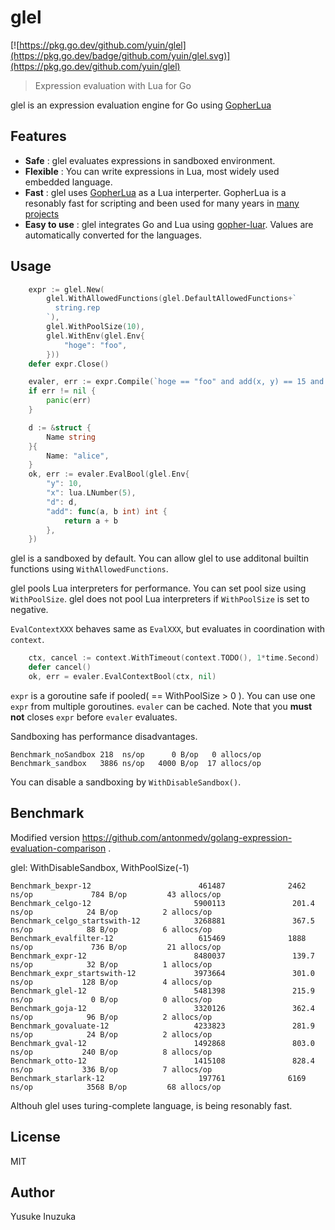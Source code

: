 glel
==========================================

[![https://pkg.go.dev/github.com/yuin/glel](https://pkg.go.dev/badge/github.com/yuin/glel.svg)](https://pkg.go.dev/github.com/yuin/glel)

> Expression evaluation with Lua for Go

glel is an expression evaluation engine for Go using [GopherLua](http://github.com/yuin/gopher-lua)

## Features

- **Safe** : glel evaluates expressions in sandboxed environment.
- **Flexible** : You can write expressions in Lua, most widely used embedded language. 
- **Fast** : glel uses [GopherLua](http://github.com/yuin/gopher-lua) as a Lua interperter. GopherLua is a resonably fast for scripting and been used for many years in [many projects](https://pkg.go.dev/github.com/yuin/gopher-lua?tab=importedby)
- **Easy to use** : glel integrates Go and Lua using [gopher-luar](https://github.com/layeh/gopher-luar). Values are automatically converted for the languages.

## Usage

```go
    expr := glel.New(
        glel.WithAllowedFunctions(glel.DefaultAllowedFunctions+`
          string.rep
        `),
        glel.WithPoolSize(10),
        glel.WithEnv(glel.Env{
            "hoge": "foo",
        }))
    defer expr.Close()

    evaler, err := expr.Compile(`hoge == "foo" and add(x, y) == 15 and string.rep("ab", 5) == "ababababab" and d.name == "alice" `)
    if err != nil {
        panic(err)
    }

    d := &struct {
        Name string
    }{
        Name: "alice",
    }
    ok, err := evaler.EvalBool(glel.Env{
        "y": 10,
        "x": lua.LNumber(5),
        "d": d,
        "add": func(a, b int) int {
            return a + b
        },
    })
```

glel is a sandboxed by default. You can allow glel to use additonal builtin functions using `WithAllowedFunctions`.

glel pools Lua interpreters for performance. You can set pool size using `WithPoolSize`. glel does not pool Lua interpreters if `WithPoolSize` is set to negative.

`EvalContextXXX` behaves same as `EvalXXX`, but evaluates in coordination with `context`.

```go
    ctx, cancel := context.WithTimeout(context.TODO(), 1*time.Second)
    defer cancel()
    ok, err = evaler.EvalContextBool(ctx, nil)
```

`expr` is a goroutine safe if pooled( == WithPoolSize > 0 ). You can use one `expr` from multiple goroutines. `evaler` can be cached. Note that you **must not** closes `expr` before `evaler` evaluates.

Sandboxing has performance disadvantages.

```
Benchmark_noSandbox 218  ns/op      0 B/op   0 allocs/op
Benchmark_sandbox   3886 ns/op   4000 B/op  17 allocs/op
```

You can disable a sandboxing by `WithDisableSandbox()`.

## Benchmark
Modified version https://github.com/antonmedv/golang-expression-evaluation-comparison .

glel: WithDisableSandbox, WithPoolSize(-1)

```
Benchmark_bexpr-12                        461487              2462 ns/op             784 B/op         43 allocs/op
Benchmark_celgo-12                       5900113               201.4 ns/op            24 B/op          2 allocs/op
Benchmark_celgo_startswith-12            3268881               367.5 ns/op            88 B/op          6 allocs/op
Benchmark_evalfilter-12                   615469              1888 ns/op             736 B/op         21 allocs/op
Benchmark_expr-12                        8480037               139.7 ns/op            32 B/op          1 allocs/op
Benchmark_expr_startswith-12             3973664               301.0 ns/op           128 B/op          4 allocs/op
Benchmark_glel-12                        5481398               215.9 ns/op             0 B/op          0 allocs/op
Benchmark_goja-12                        3320126               362.4 ns/op            96 B/op          2 allocs/op
Benchmark_govaluate-12                   4233823               281.9 ns/op            24 B/op          2 allocs/op
Benchmark_gval-12                        1492868               803.0 ns/op           240 B/op          8 allocs/op
Benchmark_otto-12                        1415108               828.4 ns/op           336 B/op          7 allocs/op
Benchmark_starlark-12                     197761              6169 ns/op            3568 B/op         68 allocs/op
```

Althouh glel uses turing-complete language, is being resonably fast.


License
--------------------
MIT

Author
--------------------
Yusuke Inuzuka
